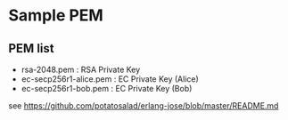 # Sample PEM

## PEM list

* rsa-2048.pem : RSA Private Key
* ec-secp256r1-alice.pem : EC Private Key (Alice)
* ec-secp256r1-bob.pem : EC Private Key (Bob)

see https://github.com/potatosalad/erlang-jose/blob/master/README.md

